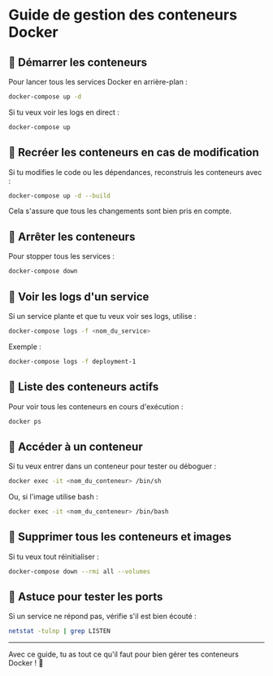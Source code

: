 # Guide de gestion des conteneurs Docker

## 📌 Démarrer les conteneurs
Pour lancer tous les services Docker en arrière-plan :
```sh
docker-compose up -d
```
Si tu veux voir les logs en direct :
```sh
docker-compose up
```

## 🔄 Recréer les conteneurs en cas de modification
Si tu modifies le code ou les dépendances, reconstruis les conteneurs avec :
```sh
docker-compose up -d --build
```
Cela s'assure que tous les changements sont bien pris en compte.

## 📌 Arrêter les conteneurs
Pour stopper tous les services :
```sh
docker-compose down
```

## 📌 Voir les logs d'un service
Si un service plante et que tu veux voir ses logs, utilise :
```sh
docker-compose logs -f <nom_du_service>
```
Exemple :
```sh
docker-compose logs -f deployment-1
```

## 📌 Liste des conteneurs actifs
Pour voir tous les conteneurs en cours d'exécution :
```sh
docker ps
```

## 📌 Accéder à un conteneur
Si tu veux entrer dans un conteneur pour tester ou déboguer :
```sh
docker exec -it <nom_du_conteneur> /bin/sh
```
Ou, si l'image utilise bash :
```sh
docker exec -it <nom_du_conteneur> /bin/bash
```

## 📌 Supprimer tous les conteneurs et images
Si tu veux tout réinitialiser :
```sh
docker-compose down --rmi all --volumes
```

## 🚀 Astuce pour tester les ports
Si un service ne répond pas, vérifie s'il est bien écouté :
```sh
netstat -tulnp | grep LISTEN
```

---

Avec ce guide, tu as tout ce qu'il faut pour bien gérer tes conteneurs Docker ! 🐳

